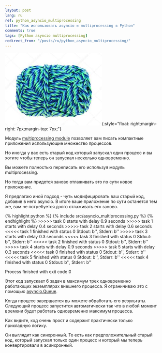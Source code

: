 ```yaml
---
layout: post
lang: ru
ref: python_asyncio_multiprocessing
title: "Как использовать asyncio и multiprocessing в Python"
comments: true
tags: [Python asyncio multiprocessing]
redirect_from: "/posts/ru/python_asyncio_multiprocessing/"
---
```

![](/images/wool-yarn.jpg){:style="float: right;margin-right: 7px;margin-top: 7px;"}

<style type="text/css">
  h2 {
    content: "";
    clear: both;
  }
</style>

Модуль [multiprocessing module](/posts/ru/python_async.html) 
позволяет вам писать компактные приложения использующие множество процессов.

Но иногда у вас есть старый код который запускал один процесс и вы хотите
чтобы теперь он запускал несколько одновременно. 

Вы можете полностью переписать его используя модуль multiprocessing.
 
Но тогда вам придется заново отлаживать это по сути новое приложение.

Я предлагаю иной подход - чуть модифицировать ваш старый код, добавив
в него asyncio. В итоге ваше приложение по сути останется тем же,
вам не потребуется долго отлаживать его заново.

{% highlight python %}
{% include src/asyncio_multiprocessing.py %}
{% endhighlight %} 
    >>>>> task 0 starts with delay 0.9 seconds
    >>>>> task 1 starts with delay 0.4 seconds
    >>>>> task 2 starts with delay 0.6 seconds
    <<<<< task 1 finished with status 0
    Stdout: b'', Stderr: b''
    >>>>> task 3 starts with delay 0.3 seconds
    <<<<< task 3 finished with status 0
    Stdout: b'', Stderr: b''
    <<<<< task 2 finished with status 0
    Stdout: b'', Stderr: b''
    >>>>> task 4 starts with delay 0.9 seconds
    >>>>> task 5 starts with delay 0.3 seconds
    <<<<< task 0 finished with status 0
    Stdout: b'', Stderr: b''
    <<<<< task 5 finished with status 0
    Stdout: b'', Stderr: b''
    <<<<< task 4 finished with status 0
    Stdout: b'', Stderr: b''

Process finished with exit code 0


Этот код запускает 6 задач в максимум трех одновременно работающих экземплярах внешнего процесса.
Я ограничиваю это с помощью [asyncio.Queue](https://docs.python.org/3/library/asyncio-queue.html).

Когда процесс завершается вы можете обработать его результаты.
Следующий процесс запустится автоматически так что в любой момент времени
будет работать одновременно максимум процесса.

Как видите, код очень прост и содержит практически только прикладную логику.

Он выглядит как синхронный.
То есть как предположительный старый код, который запускал только один 
процесс и который мы теперь конвертировали в асинхронный.
